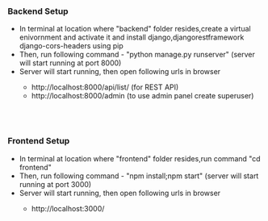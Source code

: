 <h3>Backend Setup</h3>
<ul>
  <li>In terminal at location where "backend" folder resides,create a virtual enivornment and activate it and install django,djangorestframework django-cors-headers using pip</li>
  <li>Then, run following command - "python manage.py runserver" (server will start running at port 8000)</li>
  <li>Server will start running, then open following urls in browser</li>
  <ul>
  <li>http://localhost:8000/api/list/  (for REST API)</li>
  <li>http://localhost:8000/admin   (to use admin panel create superuser)</li>
  </ul>
  </ul>

  <br/>
  <br/>

  <h3>Frontend Setup</h3>

  <ul>
  <li>In terminal at location where "frontend" folder resides,run command "cd frontend"</li>
  <li>Then, run following command - "npm install;npm start" (server will start running at port 3000)</li>
  <li>Server will start running, then open following urls in browser</li>
  <ul>
  <li>http://localhost:3000/
  </ul>
  </ul>

